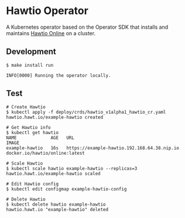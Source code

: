 # Hawtio Operator

A Kubernetes operator based on the Operator SDK that installs and maintains [Hawtio Online](https://github.com/hawtio/hawtio-online) on a cluster.

## Development

```console
$ make install run

INFO[0000] Running the operator locally.
```

## Test

```console
# Create Hawtio
$ kubectl apply -f deploy/crds/hawtio_v1alpha1_hawtio_cr.yaml
hawtio.hawt.io/example-hawtio created

# Get Hawtio info
$ kubectl get hawtio
NAME             AGE   URL                                           IMAGE
example-hawtio   16s   https://example-hawtio.192.168.64.38.nip.io   docker.io/hawtio/online:latest

# Scale Hawtio
$ kubectl scale hawtio example-hawtio --replicas=3
hawtio.hawt.io/example-hawtio scaled

# Edit Hawtio config
$ kubectl edit configmap example-hawtio-config

# Delete Hawtio
$ kubectl delete hawtio example-hawtio
hawtio.hawt.io "example-hawtio" deleted
```
